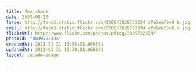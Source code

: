 ```yaml
---
title: Mmm shark
date: 2009-08-16
large: http://farm3.static.flickr.com/2506/3839722334_afe5ee79e0_b.jpg
small: http://farm3.static.flickr.com/2506/3839722334_afe5ee79e0_s.jpg
flickrUrl: http://www.flickr.com/photos/pftqg/3839722334/
photoId: "3839722334"
createdAt: 2011-01-31 10:30:01.868591
updatedAt: 2011-01-31 10:30:01.868591
layout: decade-image

---
```



